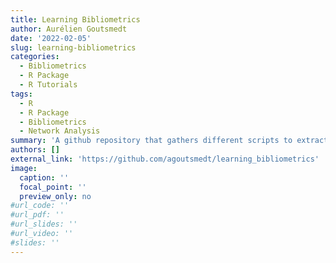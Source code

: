 ```yaml
---
title: Learning Bibliometrics
author: Aurélien Goutsmedt
date: '2022-02-05'
slug: learning-bibliometrics
categories:
  - Bibliometrics
  - R Package
  - R Tutorials
tags:
  - R
  - R Package
  - Bibliometrics
  - Network Analysis
summary: 'A github repository that gathers different scripts to extract (mannually or via APIs) and then clean bibliometric data.'
authors: []
external_link: 'https://github.com/agoutsmedt/learning_bibliometrics'
image:
  caption: ''
  focal_point: ''
  preview_only: no
#url_code: ''
#url_pdf: ''
#url_slides: ''
#url_video: ''
#slides: ''
---
```

